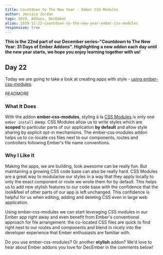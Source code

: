 ```yaml
---
title: Countdown to The New Year - Ember CSS Modules
author: Jessica Jordan
tags: 2019, Addons, DecEmber
alias: 2019-12-22-countdown-to-the-new-year-ember-css-modules
responsive: true
---
```


**This is the 22nd part of our December series–"Countdown to The New Year: 31 Days of Ember Addons". Highlighting a new addon each day until the new year starts, we hope you enjoy learning together with us!**

## Day 22

Today we are going to take a look at creating apps with style - [using ember-css-modules](https://emberobserver.com/addons/ember-css-modules).

READMORE

### What It Does

With the addon **ember-css-modules**, styling à la [CSS Modules](https://github.com/css-modules/css-modules) is only one `ember install` away.
CSS Modules allow us to write styles which are **scoped** to particular parts of our application **by default** and allow style sharing by explicit opt-in mechanisms. The ember-css-modules addon helps us to co-locate css files next to our components, routes and controllers following Ember's file name conventions.

### Why I Like It

Making the apps, we are building, look awesome can be really fun. But maintaining a growing CSS code base can also be really hard. CSS Modules are a great way to modularise our styles in a way that they apply locally to only the exact component or route we wrote them for by default. This helps us to add new stylish features to our code base with the confidence that the look&feel of other parts of our app is left unchanged. This confidence is helpful for us when editing, adding and deleting CSS even in large web application.

Using ember-css-modules we can start leveraging CSS modules in our Ember app right away and even benefit from Ember's conventional approach for file arrangement: the co-located CSS files are quick to find right next to our routes and components and blend in nicely into the developer experience that Ember enthusiasts are familiar with.

Do you use ember-css-modules? Or another **stylish** addon? We'd love to hear about Ember addons you love for DecEmber in the comments below!
